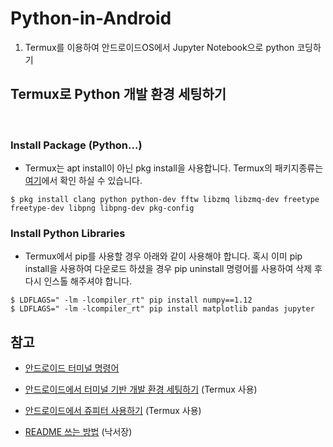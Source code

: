 # Python-in-Android
 1. Termux를 이용하여 안드로이드OS에서 Jupyter Notebook으로 python 코딩하기


## Termux로 Python 개발 환경 세팅하기
  
  
### Install Package (Python...)


   - Termux는 apt install이 아닌 pkg install을 사용합니다. Termux의 패키지종류는 [여기](https://github.com/termux/termux-packages)에서 확인 하실 수 있습니다.
  
  
  ```
 $ pkg install clang python python-dev fftw libzmq libzmq-dev freetype freetype-dev libpng libpng-dev pkg-config
  ```
  
### Install Python Libraries


   - Termux에서 pip를 사용할 경우 아래와 같이 사용해야 합니다. 혹시 이미 pip install을 사용하여 다운로드 하셨을 경우 
   pip uninstall 명령어를 사용하여 삭제 후 다시 인스톨 해주셔야 합니다. 
   
   
  ```
  $ LDFLAGS=" -lm -lcompiler_rt" pip install numpy==1.12
  $ LDFLAGS=" -lm -lcompiler_rt" pip install matplotlib pandas jupyter
  ```
  
  
  
  
## 참고

- [안드로이드 터미널 명령어](https://github.com/jackpal/Android-Terminal-Emulator/wiki/Android-Shell-Command-Reference) 
- [안드로이드에서 터미널 기반 개발 환경 세팅하기](http://arkainoh.blogspot.kr/2017/04/android.terminal.html) (Termux 사용)

- [안드로이드에서 쥬피터 사용하기](http://www.leouieda.com/blog/scipy-on-android.html) (Termux 사용)
- [README 쓰는 방법](https://stackedit.io/editor) (낙서장)

